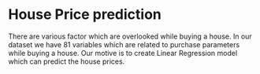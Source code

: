 # House Price prediction 
There are various factor which are overlooked while buying a house. In our dataset we have 81 variables which are related to purchase parameters while buying a house. Our motive is to create Linear Regression model which can predict the house prices. 
